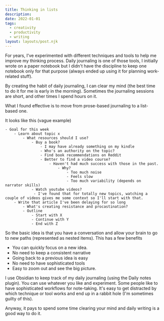```yaml
---
title: Thinking in lists
description: 
date: 2022-01-01
tags:
  - creativity
  - productivity
  - writing
layout: layouts/post.njk
---
```


For years, I've experimented with different techniques and tools to help me improve my thinking process. Daily journaling is one of those tools, I initially wrote on a paper notebook but I didn't have the discipline to keep one notebook only for that purpose (always ended up using it for planning work-related stuff).

By creating the habit of daily journaling, I can clear my mind (the best time to do it for me is early in the morning). Sometimes the journaling sessions are short, and other times I spend hours on it.

What I found effective is to move from prose-based journaling to a list-based one.

It looks like this (vague example)

```
- Goal for this week
    - Learn about topic x
        - What resources should I use?
            - Buy a book?
                - I may have already something on my kindle
                - Who's an authority on the topic?
                - Find book recommendations on Reddit
                - Better to find a video course?
                    - Haven't had much success with those in the past.
						- Why?
							- Too much noise
							- Feels slow
							- Too much variability (depends on narrator skills)
            - Watch youtube videos?
           	 - I've found that for totally new topics, watching a couple of videos gives me some context so I'll start with that.
    - Write that article I've been delaying for so long
        - What's creating resistance and procastination?
        - Outline
            - Start with X
            - Continue with Y
            - End with Z
```

So the basic idea is that you have a conversation and allow your brain to go to new paths (represented as nested items). This has a few benefits

- You can quickly focus on a new idea.
- No need to keep a consistent narrative
- Going back to a previous idea is easy
- No need to have sophisticated tools
- Easy to zoom out and see the big picture.


I use Obsidian to keep track of my daily journaling (using the Daily notes plugin). You can use whatever you like and experiment. Some people like to have sophisticated workflows for note-taking. It's easy to get distracted by which technique or tool works and end up in a rabbit hole (I'm sometimes guilty of this).

Anyway, it pays to spend some time clearing your mind and daily writing is a good way to do it.
